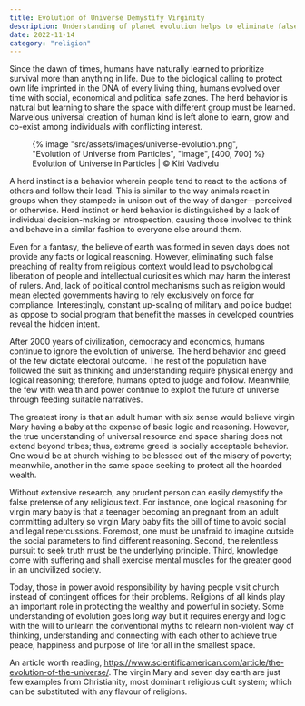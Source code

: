 ```yaml
---
title: Evolution of Universe Demystify Virginity
description: Understanding of planet evolution helps to eliminate false believe systems
date: 2022-11-14
category: "religion"
---
```


Since the dawn of times, humans have naturally learned to prioritize survival more than anything in life. Due to the biological calling to protect own life imprinted in the DNA of every living thing, humans evolved over time with social, economical and political safe zones. The herd behavior is natural but learning to share the space with different group must be learned. Marvelous universal creation of human kind is left alone to learn, grow and co-exist among individuals with conflicting interest.

<!-- excerpt -->

<figure>
{% image "src/assets/images/universe-evolution.png", "Evolution of Universe from Particles", "image", [400, 700] %}
<figcaption>Evolution of Universe in Particles | © Kiri Vadivelu</figcaption>
</figure>

A herd instinct is a behavior wherein people tend to react to the actions of others and follow their lead. This is similar to the way animals react in groups when they stampede in unison out of the way of danger—perceived or otherwise. Herd instinct or herd behavior is distinguished by a lack of individual decision-making or introspection, causing those involved to think and behave in a similar fashion to everyone else around them.

Even for a fantasy, the believe of earth was formed in seven days does not provide any facts or logical reasoning. However, eliminating such false preaching of reality from religious context would lead to psychological liberation of people and intellectual curiosities which may harm the interest of rulers. And, lack of political control mechanisms such as religion would mean elected governments having to rely exclusively on force for compliance. Interestingly, constant up-scaling of military and police budget as oppose to social program that benefit the masses in developed countries reveal the hidden intent.

After 2000 years of civilization, democracy and economics, humans continue to ignore the evolution of universe. The herd behavior and greed of the few dictate electoral outcome. The rest of the population have followed the suit as thinking and understanding require physical energy and logical reasoning; therefore, humans opted to judge and follow. Meanwhile, the few with wealth and power continue to exploit the future of universe through feeding suitable narratives.

The greatest irony is that an adult human with six sense would believe virgin Mary having a baby at the expense of basic logic and reasoning. However, the true understanding of universal resource and space sharing does not extend beyond tribes; thus, extreme greed is socially acceptable behavior. One would be at church wishing to be blessed out of the misery of poverty; meanwhile, another in the same space seeking to protect all the hoarded wealth.

Without extensive research, any prudent person can easily demystify the false pretense of any religious text. For instance, one logical reasoning for virgin mary baby is that a teenager becoming an pregnant from an adult committing adultery so virgin Mary baby fits the bill of time to avoid social and legal repercussions. Foremost, one must be unafraid to imagine outside the social parameters to find different reasoning. Second, the relentless pursuit to seek truth must be the underlying principle. Third, knowledge come with suffering and shall exercise mental muscles for the greater good in an uncivilized society.

Today, those in power avoid responsibility by having people visit church instead of contingent offices for their problems. Religions of all kinds play an important role in protecting the wealthy and powerful in society. Some understanding of evolution goes long way but it requires energy and logic with the will to unlearn the conventional myths to relearn non-violent way of thinking, understanding and connecting with each other to achieve true peace, happiness and purpose of life for all in the smallest space.

An article worth reading, https://www.scientificamerican.com/article/the-evolution-of-the-universe/. The virgin Mary and seven day earth are just few examples from Christianity, most dominant religious cult system; which can be substituted with any flavour of religions.
